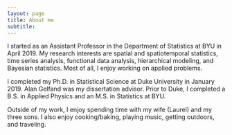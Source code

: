 ```yaml
---
layout: page
title: About me
subtitle:
---
```


I started as an Assistant Professor in the Department of Statistics at BYU in April 2019. My research interests are spatial and spatiotemporal statistics, time series analysis, functional data analysis, hierarchical modeling, and Bayesian statistics. Most of all, I enjoy working on applied problems.

I completed my Ph.D. in Statistical Science at Duke University in January 2019. Alan Gelfand was my dissertation advisor. Prior to Duke, I completed a B.S. in Applied Physics and an M.S. in Statistics at BYU. 

Outside of my work, I enjoy spending time with my wife (Laurel) and my three sons. I also enjoy cooking/baking, playing music, getting outdoors, and traveling.
